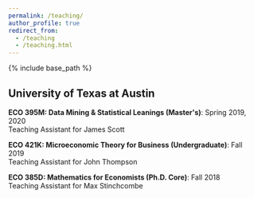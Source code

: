 ```yaml
---
permalink: /teaching/
author_profile: true
redirect_from:
  - /teaching
  - /teaching.html
---
```


{% include base_path %}

## University of Texas at Austin

**ECO 395M: Data Mining & Statistical Leanings (Master's)**: Spring 2019, 2020  
Teaching Assistant for James Scott 

**ECO 421K: Microeconomic Theory for Business (Undergraduate)**: Fall 2019  
Teaching Assistant for John Thompson  

**ECO 385D: Mathematics for Economists (Ph.D. Core)**: Fall 2018  
Teaching Assistant for Max Stinchcombe  
